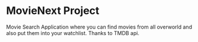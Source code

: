 # MovieNext Project

Movie Search Application where you can find movies from all overworld and also put them into your watchlist.
Thanks to TMDB api.